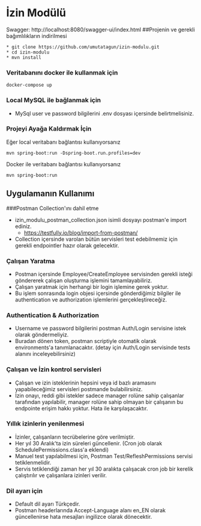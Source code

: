 # İzin Modülü

Swagger: http://localhost:8080/swagger-ui/index.html
##Projenin ve gerekli bağımlılıkların indirilmesi
```
* git clone https://github.com/umutatagun/izin-modulu.git
* cd izin-modulu
* mvn install
```

### Veritabanını docker ile kullanmak için
```
docker-compose up
```

### Local MySQL ile bağlanmak için

* MySql user ve password bilgilerini .env dosyası içersinde belirtmelisiniz.


### Projeyi Ayağa Kaldırmak İçin
Eğer local veritabanı bağlantısı kullanıyorsanız
```
mvn spring-boot:run -Dspring-boot.run.profiles=dev
```
Docker ile veritabanı bağlantısı kullanıyorsanız
```
mvn spring-boot:run
```

## Uygulamanın Kullanımı

###Postman Collection'ını dahil etme
* izin_modulu_postman_collection.json isimli dosyayı postman'e import ediniz.
  * https://testfully.io/blog/import-from-postman/
* Collection içersinde varolan bütün servisleri test edebilmemiz için gerekli endpointler hazır olarak gelecektir.

### Çalışan Yaratma
* Postman içersinde Employee/CreateEmployee servisinden gerekli isteği göndererek çalışan oluşturma işlemini tamamlayabiliriz.
* Çalışan yaratmak için herhangi bir login işlemine gerek yoktur.
* Bu işlem sonrasında login objesi içersinde gönderdiğimiz bilgiler ile authentication ve authorization işlemlerini gerçekleştireceğiz.

### Authentication & Authorization
* Username ve password bilgilerini postman Auth/Login servisine istek olarak göndermeliyiz.
* Buradan dönen token, postman scriptiyle otomatik olarak environments'a tanımlanacaktır. (detay için Auth/Login servisinde tests alanını inceleyebilirsiniz)

### Çalışan ve İzin kontrol servisleri
* Çalışan ve izin isteklerinin hepsini veya id bazlı aramasını yapabileceğimiz servisleri postmande bulabilirsiniz.
* İzin onayı, reddi gibi istekler sadece manager rolüne sahip çalışanlar tarafından yapılabilir, manager rolüne sahip olmayan bir çalışanın bu endpointe erişim hakkı yoktur. Hata ile karşılaşacaktır.

### Yıllık izinlerin yenilenmesi
* İzinler, çalışanların tecrübelerine göre verilmiştir.
* Her yıl 30 Aralık'ta izin süreleri güncellenir. (Cron job olarak SchedulePermissions.class'a eklendi)
* Manuel test yapılabilmesi için, Postman Test/RefleshPermissions servisi tetiklenmelidir.
* Servis tetiklendiği zaman her yıl 30 aralıkta çalışacak cron job bir kerelik çalıştırılır ve çalışanlara izinleri verilir.

 
### Dil ayarı için
* Default dil ayarı Türkçedir. 
* Postman headerlarında Accept-Language alanı en_EN olarak güncellenirse hata mesajları ingilizce olarak dönecektir.












